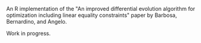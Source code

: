 An R implementation of the "An improved differential evolution algorithm for optimization including linear equality constraints" paper by Barbosa, Bernardino, and Angelo.

Work in progress.
